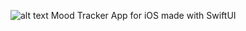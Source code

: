 ![alt text](https://github.com/ivanovskiii/EdenMoodTracker/blob/main/EdenMoodTracker/Assets.xcassets/edenLogo.imageset/logo.png=250x250)
Mood Tracker App for iOS made with SwiftUI
